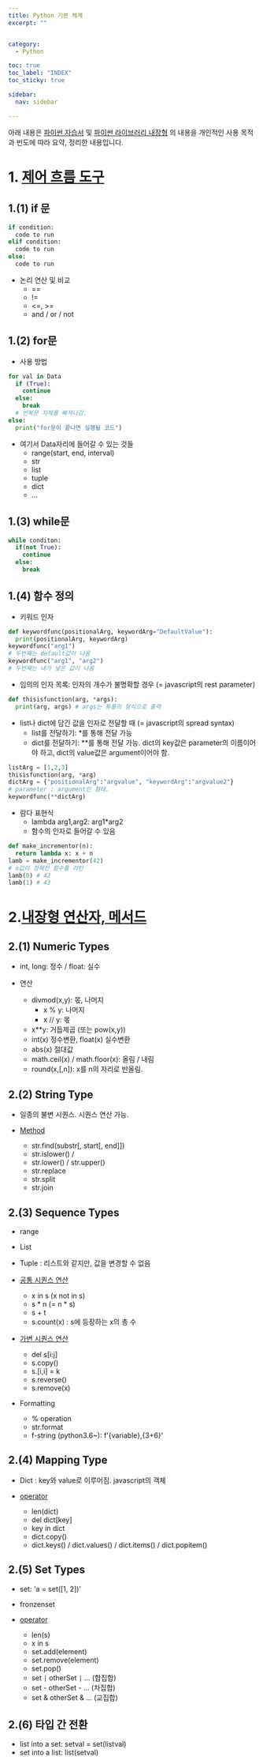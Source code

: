 ```yaml
---
title: Python 기본 체계
excerpt: ""


category:
  - Python

toc: true
toc_label: "INDEX"
toc_sticky: true 

sidebar:
  nav: sidebar

---
```


아래 내용은 <a href="https://docs.python.org/ko/3.8/tutorial/index.html">파이썬 자습서</a> 및 <a href="https://docs.python.org/ko/3.8/library/stdtypes.html">파이썬 라이브러리 내장형</a> 의 내용을 개인적인 사용 목적과 빈도에 따라 요약, 정리한 내용입니다. 

# 1. <a href="https://docs.python.org/ko/3.8/tutorial/controlflow.html">제어 흐름 도구</a>
## 1.(1) if 문
```py
if condition:
  code to run
elif condition:
  code to run
else:
  code to run
```

- 논리 연산 및 비교
  - == 
  - != 
  - <=, >=
  - and  / or / not

## 1.(2) for문
- 사용 방법

```py
for val in Data
  if (True):
    continue
  else:
    break 
  # 반복문 자체를 빠져나감.
else:
  print("for문이 끝나면 실행될 코드")
```
- 여기서 Data자리에 들어갈 수 있는 것들
  - range(start, end, interval)
  - str
  - list
  - tuple
  - dict
  - ...

## 1.(3) while문
```py
while conditon:
  if(not True):
    continue
  else:
    break
```

## 1.(4) 함수 정의

- 키워드 인자

```py
def keywordfunc(positionalArg, keywordArg="DefaultValue"):
  print(positionalArg, keywordArg)
keywordfunc("arg1") 
# 두번째는 default값이 나옴
keywordfunc("arg1", "arg2") 
# 두번째는 내가 넣은 값이 나옴
```


- 임의의 인자 목록: 인자의 개수가 불명확할 경우 (= javascript의 rest parameter)

```py
def thisisfunction(arg, *args):
  print(arg, args) # args는 튜플의 형식으로 출력
```

- list나 dict에 담긴 값을 인자로 전달할 때 (= javascript의 spread syntax)
  - list를 전달하기: *를 통해 전달 가능
  - dict를 전달하기: **를 통해 전달 가능. dict의 key값은 parameter의 이름이어야 하고, dict의 value값은 argument이어야 함.

```py
listArg = [1,2,3]
thisisfunction(arg, *arg)
dictArg = {"positionalArg":"argvalue", "keywordArg":"argvalue2"}  
# parameter : argument인 형태.
keywordfunc(**dictArg)
```

- 람다 표현식
  - lambda arg1,arg2: arg1*arg2
  - 함수의 인자로 들어갈 수 있음

```py
def make_incrementor(n):
  return lambda x: x + n
lamb = make_incrementor(42) 
# n값이 정해진 함수를 리턴
lamb(0) # 42
lamb(1) # 43
```

# 2.<a href="https://docs.python.org/ko/3.8/library/stdtypes.html#numeric-types-int-float-complex">내장형 연산자, 메서드</a>

## 2.(1) Numeric Types
- int, long: 정수 / float: 실수

- 연산
  - divmod(x,y): 몫, 나머지
    - x % y: 나머지
    - x // y: 몫
  - x**y: 거듭제곱 (또는 pow(x,y))
  - int(x) 정수변환, float(x) 실수변환
  - abs(x) 절대값
  - math.ceil(x) / math.floor(x): 올림 / 내림
  - round(x,[,n]): x를 n의 자리로 반올림.

## 2.(2) String Type
- 일종의 불변 시퀀스. 시퀀스 연산 가능.

- <a href="https://docs.python.org/ko/3.8/library/stdtypes.html#string-methods">Method</a>
  - str.find(substr[, start[, end]])
  - str.islower() / 
  - str.lower() / str.upper()
  - str.replace
  - str.split
  - str.join


## 2.(3) Sequence Types
- range
- List
- Tuple : 리스트와 같지만, 값을 변경할 수 없음

- <a href="https://docs.python.org/ko/3.8/library/stdtypes.html#common-sequence-operations">공통 시퀀스 연산</a>
  - x in s (x not in s)
  - s * n (= n * s)
  - s + t
  - s.count(x) : s에 등장하는 x의 총 수 

- <a href="https://docs.python.org/ko/3.8/library/stdtypes.html#mutable-sequence-types">가변 시퀀스 연산</a>
  - del s[i:j]
  - s.copy()
  - s.[i,i] = k
  - s.reverse()
  - s.remove(x)

- Formatting
  - % operation
  - str.format
  - f-string (python3.6~): f'{variable},{3+6}'

## 2.(4) Mapping Type
- Dict : key와 value로 이루어짐. javascript의 객체

- <a href="https://docs.python.org/ko/3.8/library/stdtypes.html#mapping-types-dict">operator</a>
  - len(dict)
  - del dict[key]
  - key in dict
  - dict.copy()
  - dict.keys() / dict.values() / dict.items() / dict.popitem()

## 2.(5) Set Types
- set: 'a = set([1, 2])'
- fronzenset

- <a href="https://docs.python.org/ko/3.8/library/stdtypes.html#set-types-set-frozenset">operator</a>
  - len(s)
  - x in s
  - set.add(element)
  - set.remove(element)
  - set.pop()
  - set `|` otherSet `|` ... (합집합)
  - set - otherSet - ... (차집합)
  - set & otherSet & ... (교집합) 

## 2.(6) 타입 간 전환
- list into a set: setval = set(listval)
- set into a list: list(setval)
